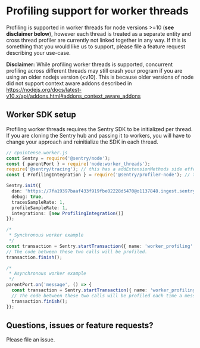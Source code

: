 # Profiling support for worker threads

Profiling is supported in worker threads for node versions >=10 (**see disclaimer below**), however each thread is treated as a separate entity and cross thread profiler are currently not linked together in any way. If this is something that you would like us to support, please file a feature request describing your use-case.

**Disclaimer:**
While profiling worker threads is supported, concurrent profiling across different threads may still crash your program if you are using an older nodejs version (<v10). This is because older versions of node did not support context aware addons described in https://nodejs.org/docs/latest-v10.x/api/addons.html#addons_context_aware_addons

## Worker SDK setup

Profiling worker threads requires the Sentry SDK to be initialized per thread. If you are cloning the Sentry hub and passing it to workers, you will have to change your approach and reinitialize the SDK in each thread.

```ts
// cpuintense.worker.js
const Sentry = require('@sentry/node');
const { parentPort } = require('node:worker_threads');
require('@sentry/tracing'); // this has a addExtensionMethods side effect
const { ProfilingIntegration } = require('@sentry/profiler-node'); // this has a addExtensionMethods side effect

Sentry.init({
  dsn: 'https://7fa19397baaf433f919fbe02228d5470@o1137848.ingest.sentry.io/6625302',
  debug: true,
  tracesSampleRate: 1,
  profileSampleRate: 1,
  integrations: [new ProfilingIntegration()]
});

/*
 * Synchronous worker example
 */
const transaction = Sentry.startTransaction({ name: 'worker_profiling' });
// The code between these two calls will be profiled.
transaction.finish();

/*
 * Asynchronous worker example
 */
parentPort.on('message', () => {
  const transaction = Sentry.startTransaction({ name: 'worker_profiling' });
  // The code between these two calls will be profiled each time a message is received
  transaction.finish();
});
```

## Questions, issues or feature requests?

Please file an issue.
